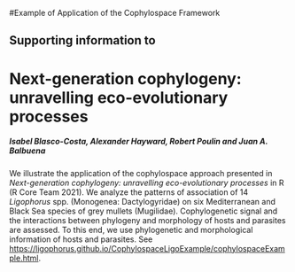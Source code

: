 #Example of Application of the Cophylospace Framework
## Supporting information to
# Next-generation cophylogeny: unravelling eco-evolutionary processes
##### Isabel Blasco-Costa, Alexander Hayward, Robert Poulin and Juan A. Balbuena

We illustrate the application of the cophylospace approach presented in *_Next-generation cophylogeny: unravelling eco-evolutionary processes_* in R (R Core Team 2021). We analyze the patterns of association of 14 *Ligophorus* spp. (Monogenea: Dactylogyridae) on six Mediterranean and Black Sea species of grey mullets (Mugilidae). Cophylogenetic signal and the interactions between phylogeny and morphology of hosts and parasites are assessed. To this end, we use phylogenetic and morphological information of hosts and parasites. See https://ligophorus.github.io/CophylospaceLigoExample/cophylospaceExample.html.
